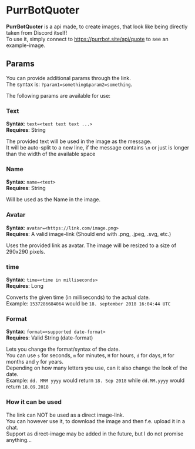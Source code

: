 # PurrBotQuoter
**PurrBotQuoter** is a api made, to create images, that look like being directly taken from Discord itself!  
To use it, simply connect to https://purrbot.site/api/quote to see an example-image.

## Params
You can provide additional params through the link.  
The syntax is: `?param1=something&param2=something`.

The following params are available for use:

### Text
**Syntax**: `text=<text text text ...>`  
**Requires**: String

The provided text will be used in the image as the message.  
It will be auto-split to a new line, if the message contains `\n` or just is longer than the width of the available space

### Name
**Syntax**: `name=<text>`  
**Requires**: String

Will be used as the Name in the image.

### Avatar
**Syntax**: `avatar=<https://link.com/image.png>`  
**Requires**: A valid image-link (Should end with .png, .jpeg, .svg, etc.)

Uses the provided link as avatar. The image will be resized to a size of 290x290 pixels.

### time
**Syntax**: `time=<time in milliseconds>`  
**Requires**: Long

Converts the given time (in milliseconds) to the actual date.  
Example: `1537286684064` would be `18. september 2018 16:04:44 UTC`

### Format
**Syntax**: `format=<supported date-format>`  
**Requires**: Valid String (date-format)

Lets you change the format/syntax of the date.  
You can use `s` for seconds, `m` for minutes, `H` for hours, `d` for days, `M` for months and `y` for years.  
Depending on how many letters you use, can it also change the look of the date.  
Example: `dd. MMM yyyy` would return `18. Sep 2018` while `dd.MM.yyyy` would return `18.09.2018`

### How it can be used
The link can NOT be used as a direct image-link.  
You can however use it, to download the image and then f.e. upload it in a chat.  
Support as direct-image may be added in the future, but I do not promise anything...
